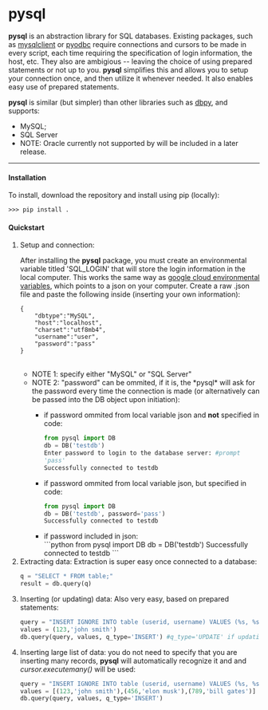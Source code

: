 <h1>pysql</h1>

<b>pysql</b> is an abstraction library for SQL databases. Existing packages, such as <a href="https://pypi.python.org/pypi/mysqlclient">mysqlclient</a> or <a href="https://github.com/mkleehammer/pyodbc">pyodbc</a> require connections and cursors to be made in every script, each time requiring the specification of login information, the host, etc. They also are ambigious -- leaving the choice of using prepared statements or not up to you. <b>pysql</b> simplifies this and allows you to setup your connection once, and then utilize it whenever needed. It also enables easy use of prepared statements. 

<b>pysql</b> is similar (but simpler) than other libraries such as <a href="https://github.com/whiteclover/dbpy">dbpy</a>, and supports:
<ul>
   <li>MySQL;</li>
   <li>SQL Server</li>
   <li>NOTE: Oracle currently not supported by will be included in a later release.</li>
   
</ul>
<hr>

<h4>Installation</h4>
<p>To install, download the repository and install using pip (locally):</p>

    >>> pip install .

<h4>Quickstart</h4>
<ol>
   <li>Setup and connection:
      <br>
      <p>After installing the <b>pysql</b> package, you must create an environmental variable titled 'SQL_LOGIN' that will store the login information in the local computer. This works the same way as <a href="https://cloud.google.com/deployment-manager/docs/configuration/templates/use-environment-variables">google cloud environmental variables</a>, which points to a json on your computer. Create a raw .json file and paste the following inside (inserting your own information):</p>
   
    {
    	"dbtype":"MySQL", 
    	"host":"localhost",
    	"charset":"utf8mb4",
    	"username":"user",
    	"password":"pass"
    }
<br>
   <ul>
      <li>NOTE 1: specify either "MySQL" or "SQL Server"</li>
      <li>NOTE 2: "password" can be ommited, if it is, the *pysql* will ask for the password every time the connection is made (or alternatively can be passed into the DB object upon initiation):</li>
      <ul>
         <li>if password ommited from local variable json and <b>not</b> specified in code:</li>

```python
from pysql import DB
db = DB('testdb')
Enter password to login to the database server: #prompt
'pass'
Successfully connected to testdb
```
    
<li>if password ommited from local variable json, but specified in code:</li>

```python
from pysql import DB
db = DB('testdb', password='pass')
Successfully connected to testdb
```

<li>if password included in json:</li>
```python
from pysql import DB
db = DB('testdb')
Successfully connected to testdb
```
   </ul>
   </ul>
</li>
    	
<li>Extracting data:
Extraction is super easy once connected to a database:
   
```python
q = "SELECT * FROM table;"
result = db.query(q)
```
</li>

<li>Inserting (or updating) data:
Also very easy, based on prepared statements:

```python
query = "INSERT IGNORE INTO table (userid, username) VALUES (%s, %s);"
values = (123,'john smith')
db.query(query, values, q_type='INSERT') #q_type='UPDATE' if updating
```

</li>
<li>Inserting large list of data:
   you do not need to specify that you are inserting many records, <b>pysql</b> will automatically recognize it and and <i>cursor.executemany()</i> will be used:
   
```python
query = "INSERT IGNORE INTO table (userid, username) VALUES (%s, %s);"
values = [(123,'john smith'),(456,'elon musk'),(789,'bill gates')]
db.query(query, values, q_type='INSERT')
```
</li>
</ol>
    
    	
